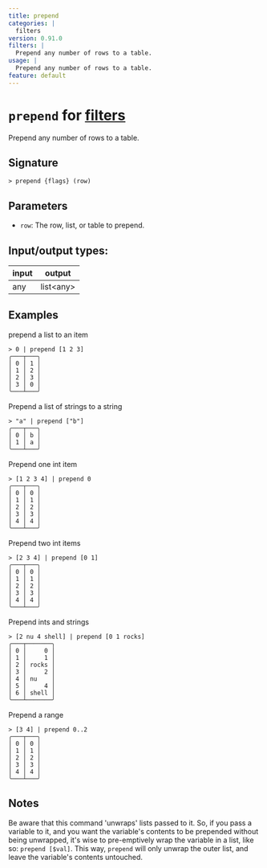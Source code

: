 ```yaml
---
title: prepend
categories: |
  filters
version: 0.91.0
filters: |
  Prepend any number of rows to a table.
usage: |
  Prepend any number of rows to a table.
feature: default
---
```

<!-- This file is automatically generated. Please edit the command in https://github.com/nushell/nushell instead. -->

# `prepend` for [filters](/commands/categories/filters.md)

<div class='command-title'>Prepend any number of rows to a table.</div>

## Signature

```> prepend {flags} (row)```

## Parameters

 -  `row`: The row, list, or table to prepend.


## Input/output types:

| input | output    |
| ----- | --------- |
| any   | list\<any\> |

## Examples

prepend a list to an item
```nu
> 0 | prepend [1 2 3]
╭───┬───╮
│ 0 │ 1 │
│ 1 │ 2 │
│ 2 │ 3 │
│ 3 │ 0 │
╰───┴───╯

```

Prepend a list of strings to a string
```nu
> "a" | prepend ["b"]
╭───┬───╮
│ 0 │ b │
│ 1 │ a │
╰───┴───╯

```

Prepend one int item
```nu
> [1 2 3 4] | prepend 0
╭───┬───╮
│ 0 │ 0 │
│ 1 │ 1 │
│ 2 │ 2 │
│ 3 │ 3 │
│ 4 │ 4 │
╰───┴───╯

```

Prepend two int items
```nu
> [2 3 4] | prepend [0 1]
╭───┬───╮
│ 0 │ 0 │
│ 1 │ 1 │
│ 2 │ 2 │
│ 3 │ 3 │
│ 4 │ 4 │
╰───┴───╯

```

Prepend ints and strings
```nu
> [2 nu 4 shell] | prepend [0 1 rocks]
╭───┬───────╮
│ 0 │     0 │
│ 1 │     1 │
│ 2 │ rocks │
│ 3 │     2 │
│ 4 │ nu    │
│ 5 │     4 │
│ 6 │ shell │
╰───┴───────╯

```

Prepend a range
```nu
> [3 4] | prepend 0..2
╭───┬───╮
│ 0 │ 0 │
│ 1 │ 1 │
│ 2 │ 2 │
│ 3 │ 3 │
│ 4 │ 4 │
╰───┴───╯

```

## Notes
Be aware that this command 'unwraps' lists passed to it. So, if you pass a variable to it,
and you want the variable's contents to be prepended without being unwrapped, it's wise to
pre-emptively wrap the variable in a list, like so: `prepend [$val]`. This way, `prepend` will
only unwrap the outer list, and leave the variable's contents untouched.